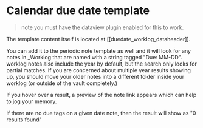 # Calendar due date template

> note you must have the dataview plugin enabled for this to work.

The template content itself is located at  [[duedate_worklog_dataheader]].

You can add it to the periodic note template as well and it will look for any notes in \_Worklog that are named with a string tagged "Due: MM-DD". worklog notes also include the year by default, but the search only looks for partial matches.
If you are concerned about multiple year results showing up, you should move your older notes into a different folder inside your worklog (or outside of the vault completely.)

If you hover over a result, a preview of the note link appears which can help to jog your memory.

If there are no due tags on a given date note, then the result will show as "0 results found"